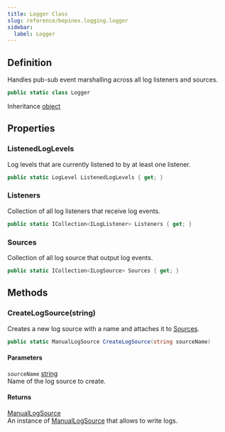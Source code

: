 ```yaml
---
title: Logger Class
slug: reference/bepinex.logging.logger
sidebar:
  label: Logger
---
```

## Definition

Handles pub-sub event marshalling across all log listeners and sources.

```csharp title="C#"
public static class Logger
```

Inheritance [object](https://learn.microsoft.com/dotnet/api/system.object/)

## Properties

### ListenedLogLevels

Log levels that are currently listened to by at least one listener.

```csharp title="C#"
public static LogLevel ListenedLogLevels { get; }
```

### Listeners

Collection of all log listeners that receive log events.

```csharp title="C#"
public static ICollection<ILogListener> Listeners { get; }
```

### Sources

Collection of all log source that output log events.

```csharp title="C#"
public static ICollection<ILogSource> Sources { get; }
```

## Methods

### CreateLogSource(string)

Creates a new log source with a name and attaches it to [Sources](../bepinex.logging.logger/#sources/).

```csharp title="C#"
public static ManualLogSource CreateLogSource(string sourceName)
```

#### Parameters

`sourceName` [string](https://learn.microsoft.com/dotnet/api/system.string/)  
Name of the log source to create.

#### Returns

[ManualLogSource](../bepinex.logging.manuallogsource/)  
An instance of [ManualLogSource](../bepinex.logging.manuallogsource/) that allows to write logs.